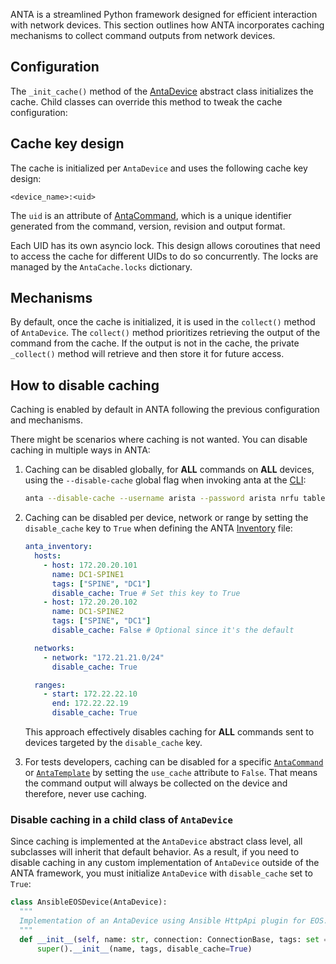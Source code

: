 <!--
  ~ Copyright (c) 2023-2025 Arista Networks, Inc.
  ~ Use of this source code is governed by the Apache License 2.0
  ~ that can be found in the LICENSE file.
  -->

ANTA is a streamlined Python framework designed for efficient interaction with network devices. This section outlines how ANTA incorporates caching mechanisms to collect command outputs from network devices.

## Configuration

The `_init_cache()` method of the [AntaDevice](../api/device.md#anta.device.AntaDevice) abstract class initializes the cache. Child classes can override this method to tweak the cache configuration:

## Cache key design

The cache is initialized per `AntaDevice` and uses the following cache key design:

`<device_name>:<uid>`

The `uid` is an attribute of [AntaCommand](../api/commands.md#anta.models.AntaCommand), which is a unique identifier generated from the command, version, revision and output format.

Each UID has its own asyncio lock. This design allows coroutines that need to access the cache for different UIDs to do so concurrently. The locks are managed by the `AntaCache.locks` dictionary.

## Mechanisms

By default, once the cache is initialized, it is used in the `collect()` method of `AntaDevice`. The `collect()` method prioritizes retrieving the output of the command from the cache. If the output is not in the cache, the private `_collect()` method will retrieve and then store it for future access.

## How to disable caching

Caching is enabled by default in ANTA following the previous configuration and mechanisms.

There might be scenarios where caching is not wanted. You can disable caching in multiple ways in ANTA:

1. Caching can be disabled globally, for **ALL** commands on **ALL** devices, using the `--disable-cache` global flag when invoking anta at the [CLI](../cli/overview.md#invoking-anta-cli):

   ```bash
   anta --disable-cache --username arista --password arista nrfu table
   ```

2. Caching can be disabled per device, network or range by setting the `disable_cache` key to `True` when defining the ANTA [Inventory](../usage-inventory-catalog.md#device-inventory) file:

   ```yaml
   anta_inventory:
     hosts:
       - host: 172.20.20.101
         name: DC1-SPINE1
         tags: ["SPINE", "DC1"]
         disable_cache: True # Set this key to True
       - host: 172.20.20.102
         name: DC1-SPINE2
         tags: ["SPINE", "DC1"]
         disable_cache: False # Optional since it's the default

     networks:
       - network: "172.21.21.0/24"
         disable_cache: True

     ranges:
       - start: 172.22.22.10
         end: 172.22.22.19
         disable_cache: True
   ```

   This approach effectively disables caching for **ALL** commands sent to devices targeted by the `disable_cache` key.

3. For tests developers, caching can be disabled for a specific [`AntaCommand`](../api/commands.md#anta.models.AntaCommand) or [`AntaTemplate`](../api/commands.md#anta.models.AntaTemplate) by setting the `use_cache` attribute to `False`. That means the command output will always be collected on the device and therefore, never use caching.

### Disable caching in a child class of `AntaDevice`

Since caching is implemented at the `AntaDevice` abstract class level, all subclasses will inherit that default behavior. As a result, if you need to disable caching in any custom implementation of `AntaDevice` outside of the ANTA framework, you must initialize `AntaDevice` with `disable_cache` set to `True`:

```python
class AnsibleEOSDevice(AntaDevice):
  """
  Implementation of an AntaDevice using Ansible HttpApi plugin for EOS.
  """
  def __init__(self, name: str, connection: ConnectionBase, tags: set = None) -> None:
      super().__init__(name, tags, disable_cache=True)
```
